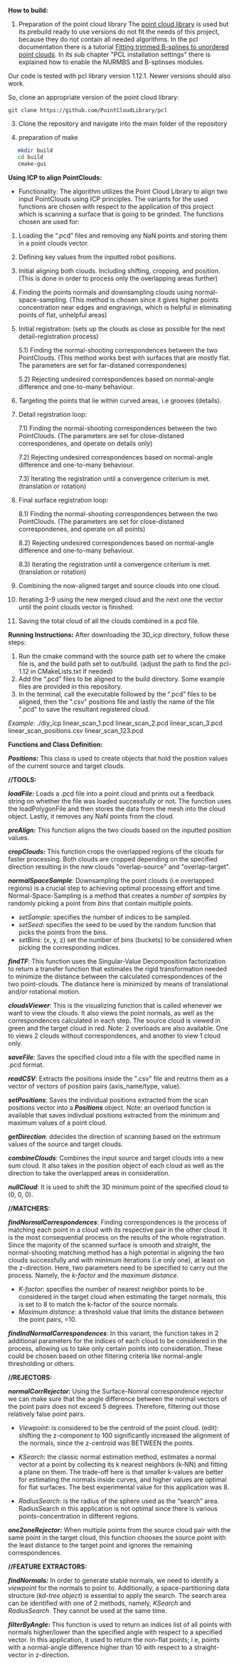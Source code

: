 **How to build:**
1) Preparation of the point cloud library
The [point cloud library](https://pointclouds.org/) is used but its prebuild ready to use versions do not fit the needs of this project, because they do not contain all needed algorithms. In the pcl documentation there is a tutorial [Fitting trimmed B-splines to unordered point clouds](https://pcl.readthedocs.io/projects/tutorials/en/latest/bspline_fitting.html). In its sub chapter "PCL installation settings" there is explained how to enable the NURMBS and B-splinses modules.

Our code is tested with pcl library version 1.12.1. Newer versions should also work.

So, clone an appropriate version of the point cloud library:

```
git clone https://github.com/PointCloudLibrary/pcl

```


3) Clone the repository and navigate into the main folder of the repository

4) preparation of make

```sh
   mkdir build
   cd build
   cmake-gui
```  

**Using ICP to align PointClouds:**

- Functionality:
The algorithm utilizes the Point Cloud Library to align two input PointClouds using ICP principles. The variants for the used functions are chosen with respect to the application of this project which is scanning a surface that is going to be grinded.
The functions chosen are used for:

1) Loading the “.pcd” files and removing any NaN points and storing them in a point clouds vector.
2) Defining key values from the inputted robot positions.
3) Initial aligning both clouds. Including shifting, cropping, and position. (This is done in order to process only the overlapping areas further)
4) Finding the points normals and downsampling clouds using normal-space-sampling. (This method is chosen since it gives higher points concentration near edges and engravings, which is helpful in eliminating points of flat, unhelpful areas)
5) Initial registration: (sets up the clouds as close as possible for the next detail-registration process)

   5.1) Finding the normal-shooting correspondences between the two PointClouds. (This method works best with surfaces that are mostly flat. The parameters are set for far-distaned correspondenes)
   
   5.2) Rejecting undesired correspondences based on normal-angle difference and one-to-many behaviour. 
   
6) Targeting the points that lie within curved areas, i.e grooves (details).

7) Detail registration loop:

   7.1) Finding the normal-shooting correspondences between the two PointClouds. (The parameters are set for close-distaned correspondenes, and operate on details only)
   
   7.2) Rejecting undesired correspondences based on normal-angle difference and one-to-many behaviour.
   
   7.3) Iterating the registration until a convergence criterium is met. (translation or rotation)
   
8) Final surface registration loop:

   8.1) Finding the normal-shooting correspondences between the two PointClouds. (The parameters are set for close-distaned correspondenes, and operate on all points)
   
   8.2) Rejecting undesired correspondences based on normal-angle difference and one-to-many behaviour.
   
   8.3) Iterating the registration until a convergence criterium is met. (translation or rotation)
   
9) Combining the now-aligned target and source clouds into one cloud.
10) Iterating 3-9 using the new merged cloud and the next one the vector until the point clouds vector is finished.
11) Saving the total cloud of all the clouds combined in a pcd file.

**Running Instructions:**
After downloading the 3D_icp directory, follow these steps:
1) Run the cmake command with the source path set to where the cmake file is, and the build path set to out/build. (adjust the path to find the pcl-1.12 in CMakeLists.txt if needed)
2) Add the “.pcd” files to be aligned to the build directory. Some example files are provided in this repository.
3) In the terminal, call the executable followed by the “.pcd” files to be aligned, then the ".csv" positions file and lastly the name of the file ".pcd" to save the resultant registered cloud. 

_Example:_ ./diy_icp linear_scan_1.pcd linear_scan_2.pcd linear_scan_3.pcd linear_scan_positions.csv linear_scan_123.pcd

**Functions and Class Definition:**

_**Positions:**_
This class is used to create objects that hold the position values of the current source and target clouds.

**//TOOLS:**

_**loadFile:**_
Loads a .pcd file into a point cloud and prints out a feedback string on whether the file was loaded successfully or not.
The function uses the loadPolygonFile and then stores the data from the mesh into the cloud object. Lastly, it removes any NaN points from the cloud.

_**preAlign:**_
This function aligns the two clouds based on the inputted position values.

_**cropClouds:**_
This function crops the overlapped regions of the clouds for faster processing.
Both clouds are cropped depending on the specified direction resulting in the new clouds "overlap-source" and "overlap-target".

_**normalSpaceSample**_:
Downsampling the point clouds (i.e overlapped regions) is a crucial step to achieving optimal processing effort and time. Normal-Space-Sampling is a method that creates a _number of samples_ by randomly picking a point from _bins_ that contain multiple points.  

- _setSample_: specifies the number of indices to be sampled.
- _setSeed_: specifies the seed to be used by the random function that picks the points from the bins.
- _setBins_: (x, y, z) set the number of bins (buckets) to be considered when picking the corresponding indices.

_**findTF**_:
This function uses the Singular-Value Decomposition factorization to return a transfer function that estimates the rigid transformation needed to minimize the distance between the calculated correspondences of the two point-clouds. The distance here is minimized by means of translational and/or rotational motion. 

_**cloudsViewer**_:
This is the visualizing function that is called whenever we want to view the clouds. It also views the point normals, as well as the correspondences calculated in each step. The source cloud is viewed in green and the target cloud in red. 
Note: 2 overloads are also available. One to views 2 clouds without correspondences, and another to view 1 cloud only.

_**saveFile**_:
Saves the specified cloud into a file with the specified name in .pcd format.

_**readCSV**_:
Extracts the positions inside the ".csv" file and reutrns them as a vector of vectors of position pairs (axis_name/type, value).

_**setPositions**_:
Saves the individual positions extracted from the scan positions vector into a _**Positions**_ object.
Note: an overlaod function is available that saves indivdual positions extracted from the minimum and maximum values of a point cloud.

_**getDirection**_:
ddecides the direction of scanning based on the extrimum values of the source and target clouds.

_**combineClouds**_:
Combines the input source and target clouds into a new sum cloud. It also takes in the position object of each cloud as well as the direction to take the overlapped areas in consideration.

_**nullCloud**_:
It is used to shift the 3D minimum point of the specified cloud to (0, 0, 0).

**//MATCHERS:**

_**findNormalCorrespondences**_:
Finding correspondences is the process of matching each point in a cloud with its respective pair in the other cloud. It is the most consequential process on the results of the whole registration. 
Since the majority of the scanned surface is smooth and straight, the normal-shooting matching method has a high potential in aligning the two clouds successfully and with minimum iterations (i.e only one), at least on the z-direction. 
Here, two parameters need to be specified to carry out the process. Namely, the _k-factor_ and the _maximum distance_.

- _K-factor_: specifies the number of nearest neighbor points to be considered in the target cloud when estimating the target normals, this is set to 8 to match the k-factor of the source normals.
- _Maximum distance_: a threshold value that limits the distance between the point pairs, =10.

_**findIndNormalCorrespondences**_:
In this variant, the function takes in 2 additional parameters for the indices of each cloud to be considered in the process, allowing us to take only certain points into consideration. These could be chosen based on other filtering criteria like normal-angle thresholding or others. 

**//REJECTORS:**

_**normalCorrRejector**_:
Using the Surface-Nomral correspondence rejector we can make sure that the angle difference between the normal vectors of the point pairs does not exceed 5 degrees. Therefore, filtering out those relatively false point pairs.  

- _Viewpoint_: is considered to be the centroid of the point cloud.
(edit): shifting the z-component to 100 significantly increased the alignment of the normals, since the z-centroid was BETWEEN the points.

- _KSearch_: the classic normal estimation method, estimates a normal vector at a
point by collecting its k nearest neighbors (k-NN) and fitting a plane on them.
The trade-off here is that smaller k-values are better for estimating the normals inside curves, and higher values are optimal for flat surfaces.
The best experimental value for this application was 8.

- _RadiusSearch_: is the radius of the sphere used as the “search” area. RadiusSearch in this application is not optimal since there is various points-concentration in different regions.

_**one2oneRejector:**_
When multiple points from the source cloud pair with the same point in the target cloud, this function chooses the source point with the least distance to the target point and ignores the remaining correspondences.

**//FEATURE EXTRACTORS:**

_**findNormals:**_
In order to generate stable normals, we need to identify a _viewpoint_ for the normals to point to.
Additionally, a space-partitioning data structure (_kd-tree object_) is essential to apply the search.
The search area can be identified with one of 2 methods, namely, _KSearch_ and _RadiusSearch_.
They cannot be used at the same time.

_**filterByAngle:**_
This function is used to return an indices list of all points with normals higher/lower than the specified angle with respect to a specified vector.
In this application, it used to return the non-flat points; i.e, points with a normal-angle difference higher than 10 with respect to a straight-vector in z-direction.
